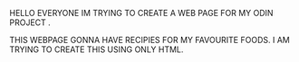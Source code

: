 HELLO EVERYONE IM TRYING TO CREATE A WEB PAGE FOR MY ODIN PROJECT . 

THIS WEBPAGE GONNA HAVE RECIPIES FOR MY FAVOURITE FOODS.
I AM TRYING TO CREATE THIS USING ONLY HTML.

